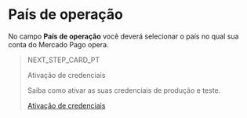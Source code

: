 # País de operação

No campo **País de operação** você deverá selecionar o país no qual sua conta do Mercado Pago opera. 

> NEXT_STEP_CARD_PT
>
> Ativação de credenciais
>
> Saiba como ativar as suas credenciais de produção e teste.
>
> [Ativação de credenciais](https://www.mercadopago[FAKER][URL][DOMAIN]/developers/pt/guides/woocommerce/credentials-activation)